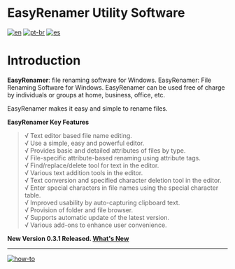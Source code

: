# EasyRenamer Utility Software
[![en](https://img.shields.io/badge/lang-en-red.svg)](https://github.com/jonatasemidio/multilanguage-readme-pattern/blob/master/README.md)
[![pt-br](https://img.shields.io/badge/lang-pt--br-green.svg)](https://github.com/jonatasemidio/multilanguage-readme-pattern/blob/master/README.pt-br.md)
[![es](https://img.shields.io/badge/lang-es-yellow.svg)](https://github.com/jonatasemidio/multilanguage-readme-pattern/blob/master/README.es.md)

Introduction
============

**EasyRenamer**: file renaming software for Windows. EasyRenamer: File Renaming Software for Windows. EasyRenamer can be used free of charge by individuals or groups at home, business, office, etc.


EasyRenamer makes it easy and simple to rename files.

**EasyRenamer Key Features**

> √ Text editor based file name editing.   
> √ Use a simple, easy and powerful editor.   
> √ Provides basic and detailed attributes of files by type.   
> √ File-specific attribute-based renaming using attribute tags.   
> √ Find/replace/delete tool for text in the editor.   
> √ Various text addition tools in the editor.   
> √ Text conversion and specified character deletion tool in the editor.   
> √ Enter special characters in file names using the special character table.   
> √ Improved usability by auto-capturing clipboard text.   
> √ Provision of folder and file browser.   
> √ Supports automatic update of the latest version.   
> √ Various add-ons to enhance user convenience.   

**New Version 0.3.1 Released. [What's New](https://raw.githubusercontent.com/swengkr/EasyRenamer/main/update/packages/EasyRenamerSetup_0.3.1.11.zip, "What's New")**

---
[![how-to](https://img.shields.io/badge/how--to-use-blue.svg)](https://github.com/jonatasemidio/multilanguage-readme-pattern/blob/master/STEPS.md)
